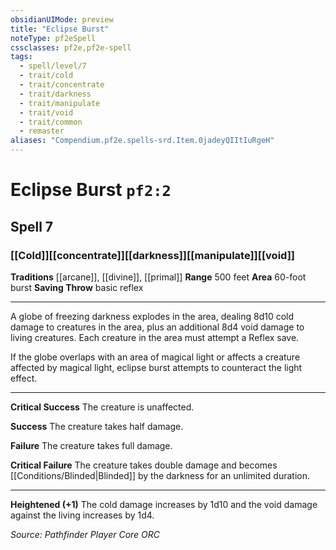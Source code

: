 ```yaml
---
obsidianUIMode: preview
title: "Eclipse Burst"
noteType: pf2eSpell
cssclasses: pf2e,pf2e-spell
tags:
  - spell/level/7
  - trait/cold
  - trait/concentrate
  - trait/darkness
  - trait/manipulate
  - trait/void
  - trait/common
  - remaster
aliases: "Compendium.pf2e.spells-srd.Item.0jadeyQIItIuRgeH" 
---
```

# Eclipse Burst  `pf2:2`  
## Spell 7
### [[Cold]][[concentrate]][[darkness]][[manipulate]][[void]]
**Traditions** [[arcane]], [[divine]], [[primal]]
**Range** 500 feet
**Area** 60-foot burst
**Saving Throw** basic reflex
* * * 
A globe of freezing darkness explodes in the area, dealing 8d10 cold damage to creatures in the area, plus an additional 8d4 void damage to living creatures. Each creature in the area must attempt a Reflex save.

If the globe overlaps with an area of magical light or affects a creature affected by magical light, eclipse burst attempts to counteract the light effect.

* * *

**Critical Success** The creature is unaffected.

**Success** The creature takes half damage.

**Failure** The creature takes full damage.

**Critical Failure** The creature takes double damage and becomes [[Conditions/Blinded|Blinded]] by the darkness for an unlimited duration.

* * *

**Heightened (+1)** The cold damage increases by 1d10 and the void damage against the living increases by 1d4.

*Source: Pathfinder Player Core*
*ORC*